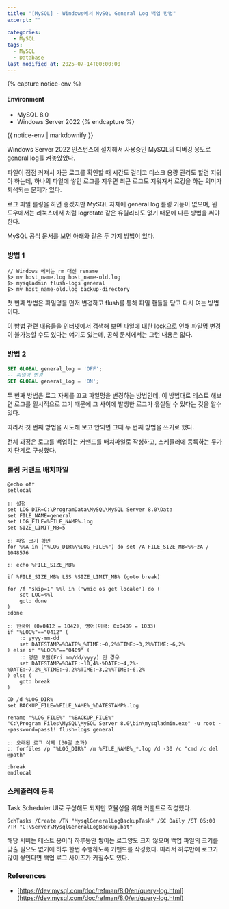 ```yaml
---
title: "[MySQL] - Windows에서 MySQL General Log 백업 방법"
excerpt: ""

categories:
  - MySQL
tags:
  - MySQL
  - Database
last_modified_at: 2025-07-14T00:00:00
---
```


{% capture notice-env %}
#### Environment
 - MySQL 8.0
 - Windows Server 2022
{% endcapture %}
<div class="notice--primary">{{ notice-env | markdownify }}</div>


Windows Server 2022 인스턴스에 설치해서 사용중인 MySQL의 디버깅 용도로 general log를 켜놓았었다. 

파일이 점점 커져서 가끔 로그를 확인할 때 시간도 걸리고 디스크 용량 관리도 할겸 지워야 하는데, 하나의 파일에 쌓인 로그를 지우면 최근 로그도 지워져서 로깅을 하는 의미가 퇴색되는 문제가 있다.

로그 파일 롤링을 하면 좋겠지만 MySQL 자체에 general log 롤링 기능이 없으며, 윈도우에서는 리눅스에서 처럼 logrotate 같은 유틸리티도 없기 때문에 다른 방법을 써야한다.

MySQL 공식 문서를 보면 아래와 같은 두 가지 방법이 있다.

### 방법 1

```
// Windows 에서는 rm 대신 rename
$> mv host_name.log host_name-old.log
$> mysqladmin flush-logs general
$> mv host_name-old.log backup-directory
```

첫 번째 방법은 파일명을 먼저 변경하고 flush를 통해 파일 핸들을 닫고 다시 여는 방법이다. 

이 방법 관련 내용들을 인터넷에서 검색해 보면 파일에 대한 lock으로 인해 파일명 변경이 불가능할 수도 있다는 얘기도 있는데, 공식 문서에서는 그런 내용은 없다.

### 방법 2

```sql
SET GLOBAL general_log = 'OFF';
-- 파일명 변경
SET GLOBAL general_log = 'ON';
```

두 번째 방법은 로그 자체를 끄고 파일명을 변경하는 방법인데, 이 방법대로 테스트 해보면 로그를 일시적으로 끄기 때문에 그 사이에 발생한 로그가 유실될 수 있다는 것을 알수있다.

따라서 첫 번째 방법을 시도해 보고 안되면 그때 두 번째 방법을 쓰기로 했다.

전체 과정은 로그를 백업하는 커맨드를 배치파일로 작성하고, 스케쥴러에 등록하는 두가지 단계로 구성했다.

### 롤링 커맨드 배치파일

```tsx
@echo off
setlocal

:: 설정
set LOG_DIR=C:\ProgramData\MySQL\MySQL Server 8.0\Data
set FILE_NAME=general
set LOG_FILE=%FILE_NAME%.log
set SIZE_LIMIT_MB=5

:: 파일 크기 확인
for %%A in ("%LOG_DIR%\%LOG_FILE%") do set /A FILE_SIZE_MB=%%~zA / 1048576

:: echo %FILE_SIZE_MB%

if %FILE_SIZE_MB% LSS %SIZE_LIMIT_MB% (goto break)

for /f "skip=1" %%l in ('wmic os get locale') do (
    set LOC=%%l
    goto done
)
:done

:: 한국어 (0x0412 = 1042), 영어(미국: 0x0409 = 1033)
if "%LOC%"=="0412" (
	:: yyyy-mm-dd
	set DATESTAMP=%DATE%_%TIME:~0,2%%TIME:~3,2%%TIME:~6,2%
) else if "%LOC%"=="0409" (
	:: 영문 로캘(Fri mm/dd/yyyy) 인 경우
	set DATESTAMP=%DATE:~10,4%-%DATE:~4,2%-%DATE:~7,2%_%TIME:~0,2%%TIME:~3,2%%TIME:~6,2%
) else (
	goto break
)

CD /d %LOG_DIR%
set BACKUP_FILE=%FILE_NAME%_%DATESTAMP%.log

rename "%LOG_FILE%" "%BACKUP_FILE%"
"C:\Program Files\MySQL\MySQL Server 8.0\bin\mysqladmin.exe" -u root --password=pass1! flush-logs general

:: 오래된 로그 삭제 (30일 초과)
:: forfiles /p "%LOG_DIR%" /m %FILE_NAME%_*.log /d -30 /c "cmd /c del @path"

:break
endlocal

```

### 스케쥴러에 등록

Task Scheduler UI로 구성해도 되지만 효율성을 위해 커맨드로 작성했다.

```
SchTasks /Create /TN "MysqlGeneralLogBackupTask" /SC Daily /ST 05:00 /TR "C:\Server\MysqlGeneralLogBackup.bat"
```

해당 서버는 테스트 용이라 하루동안 쌓이는 로그양도 크지 않으며 백업 파일의 크기를 맞출 필요도 없기에 하루 한번 수행하도록 커맨드를 작성했다. 따라서 하루만에 로그가 많이 쌓인다면 백업 로그 사이즈가 커질수도 있다.

### References

- [https://dev.mysql.com/doc/refman/8.0/en/query-log.html](https://dev.mysql.com/doc/refman/8.0/en/query-log.html)